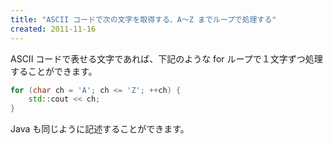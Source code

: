 ```yaml
---
title: "ASCII コードで次の文字を取得する、A〜Z までループで処理する"
created: 2011-11-16
---
```


ASCII コードで表せる文字であれば、下記のような for ループで１文字ずつ処理することができます。

~~~ cpp
for (char ch = 'A'; ch <= 'Z'; ++ch) {
    std::cout << ch;
}
~~~

Java も同じように記述することができます。

